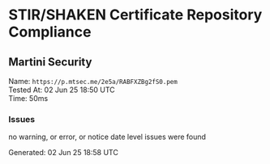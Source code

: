 # STIR/SHAKEN Certificate Repository Compliance

## Martini Security

Name: `https://p.mtsec.me/2e5a/RABFXZBg2fS0.pem`\
Tested At: 02 Jun 25 18:50 UTC\
Time: 50ms

### Issues

no warning, or error, or notice date level issues were found

Generated: 02 Jun 25 18:58 UTC